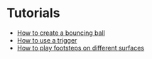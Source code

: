 # Tutorials

* [How to create a bouncing ball](bouncing-ball.md)
* [How to use a trigger](use-trigger.md)
* [How to play footsteps on different surfaces](footsteps.md)
